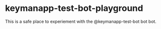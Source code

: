 # keymanapp-test-bot-playground

This is a safe place to experiement with the @keymanapp-test-bot bot bot.
